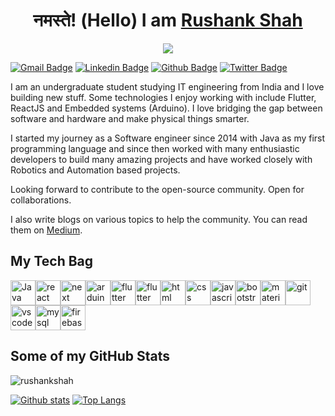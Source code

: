 
<h1 align=center>नमस्ते! (Hello) I am <a href='https://rushankshah.vercel.app/'>Rushank Shah</a></h1>
<p align=center><img src='https://media.giphy.com/media/iIqmM5tTjmpOB9mpbn/giphy.gif'></p>

[![Gmail Badge](https://img.shields.io/badge/-rushankshah65@gmail.com-c14438?style=flat&logo=Gmail&logoColor=white&link=mailto:rushankshah65@gmail.com)](mailto:rushankshah65@gmail.com) 
[![Linkedin Badge](https://img.shields.io/badge/-RushankShah-0072b1?style=flat&logo=Linkedin&logoColor=white&link=https://www.linkedin.com/in/rushankshah65/)](https://www.linkedin.com/in/rushankshah65/)
[![Github Badge](https://img.shields.io/badge/-rushankshah-grey?style=flat&logo=github&logoColor=white&link=https://github.com/rushankshah/)](https://www.github.com/rushankshah/)
[![Twitter Badge](https://img.shields.io/badge/-ShahRushank-0072b1?style=flat&logo=Twitter&logoColor=white&link=https://twitter.com/ShahRushank)](https://twitter.com/ShahRushank)

<p>
I am an undergraduate student studying IT engineering from India and I love building new stuff. Some technologies I enjoy working with include Flutter, ReactJS and Embedded systems (Arduino). I  love bridging the gap between software and hardware and make physical things smarter.

I started my journey as a Software engineer since 2014 with Java as my first programming language and since then worked with many enthusiastic developers to build many amazing projects and have worked closely with Robotics and Automation based projects.

Looking forward to contribute to the open-source community. Open for collaborations.

I also write blogs on various topics to help the community. You can read them on <a href='https://rushankshah65.medium.com/'>Medium</a>.

</p>

## My Tech Bag

<img src='https://www.vectorlogo.zone/logos/java/java-icon.svg' height=40 width=40 alt='Java' /><img src='https://www.vectorlogo.zone/logos/reactjs/reactjs-icon.svg' height=40 width=40 alt='react' /><img src='https://upload.vectorlogo.zone/logos/nextjs/images/2d3864ef-00e0-4026-ab1d-30e4a98e2899.svg' height=40 width=40 alt='next' /><img src='https://www.vectorlogo.zone/logos/arduino/arduino-icon.svg' height=40 width=40 alt='arduino' /><img src='https://www.vectorlogo.zone/logos/flutterio/flutterio-icon.svg' height=40 width=40 alt='flutter' /><img src='https://www.vectorlogo.zone/logos/nodejs/nodejs-horizontal.svg' height=40 width=40 alt='flutter' /><img src='https://www.vectorlogo.zone/logos/w3_html5/w3_html5-icon.svg' height=40 width=40 alt='html' /><img src='https://seeklogo.com/images/C/css3-logo-F1923C8D0E-seeklogo.com.png' height=40 width=40 alt='css' /><img src='https://www.vectorlogo.zone/logos/javascript/javascript-icon.svg' height=40 width=40 alt='javascript' /><img src='https://www.vectorlogo.zone/logos/getbootstrap/getbootstrap-icon.svg' height=40 width=40 alt='bootstrap' /><img src='https://raw.githubusercontent.com/prplx/svg-logos/5585531d45d294869c4eaab4d7cf2e9c167710a9/svg/materialize.svg' height=40 width=40 alt='materializecss' /><img src='https://www.vectorlogo.zone/logos/git-scm/git-scm-icon.svg' height=40 width=40 alt='git' /><img src='https://www.vectorlogo.zone/logos/visualstudio_code/visualstudio_code-icon.svg' height=40 width=40 alt='vscode' /><img src='https://www.vectorlogo.zone/logos/mysql/mysql-horizontal.svg' height=40 width=40 alt='mysql' /><img src='https://www.vectorlogo.zone/logos/firebase/firebase-icon.svg' height=40 width=40 alt='firebase' />




## Some of my GitHub Stats

<p align=left> <img src=https://komarev.com/ghpvc/?username=rushankshah alt=rushankshah /> </p>

[![Github stats](https://github-readme-stats.vercel.app/api?username=rushankshah&show_icons=true&include_all_commits=true)](https://github.com/rushankshah/github-readme-stats)
[![Top Langs](https://github-readme-stats.vercel.app/api/top-langs/?username=rushankshah&layout=compact)](https://github.com/rushankshah/github-readme-stats)
